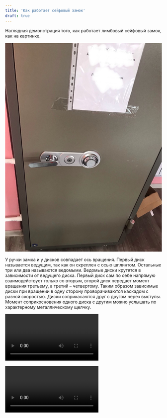 ```yaml
---
title: 'Как работает сейфовый замок'
draft: true
---
```


Наглядная демонстрация того, как работает лимбовый сейфовый замок, как на картинке.

![](sr2puppsYVg.jpg)

У ручки замка и у дисков совпадает ось вращения. Первый диск называется ведущим, так как он скреплен с осью шплинтом. Остальные три или два называются ведомыми. Ведомые диски крутятся в зависимости от ведущего диска. Первый диск сам по себе напрямую взаимодействует только со вторым, второй диск передает момент вращения третьему, а третий – четвертому. Таким образом зависимые диски при вращении в одну сторону проворачиваются каскадом с разной скоростью. Диски соприкасаются друг с другом через выступы. Момент соприкосновения одного диска с другим можно услышать по характерному металлическому щелчку.

![](DASH_360.mp4)

![](DASH_480.mp4)